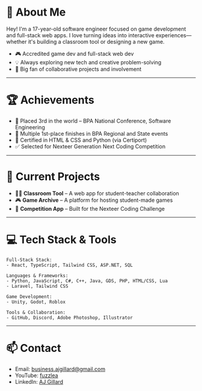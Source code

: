 # 👋 About Me

Hey! I'm a 17-year-old software engineer focused on game development and full-stack web apps. I love turning ideas into interactive experiences—whether it's building a classroom tool or designing a new game.

- 🎮 Accredited game dev and full-stack web dev
- 💡 Always exploring new tech and creative problem-solving
- 🤝 Big fan of collaborative projects and involvement

---

# 🏆 Achievements

- 🥉 Placed 3rd in the world – BPA National Conference, Software Engineering  
- 🥇 Multiple 1st-place finishes in BPA Regional and State events  
- 📜 Certified in HTML & CSS and Python (via Certiport)  
- ✅ Selected for Nexteer Generation Next Coding Competition  

---

# 🚧 Current Projects

- 🧑‍🏫 **Classroom Tool** – A web app for student-teacher collaboration  
- 🎮 **Game Archive** – A platform for hosting student-made games  
- 🏁 **Competition App** – Built for the Nexteer Coding Challenge

---

# 💻 Tech Stack & Tools

```
Full-Stack Stack:
- React, TypeScript, Tailwind CSS, ASP.NET, SQL

Languages & Frameworks:  
- Python, JavaScript, C#, C++, Java, GDS, PHP, HTML/CSS, Lua
- Laravel, Tailwind CSS

Game Development:
- Unity, Godot, Roblox

Tools & Collaboration:  
- GitHub, Discord, Adobe Photoshop, Illustrator
```

---

# 📫 Contact

- Email: business.ajgillard@gmail.com
- YouTube: [fuzzlea](https://youtube.com/fuzzlea)
- LinkedIn: [AJ Gillard](https://www.linkedin.com/in/aaron-gillard-670343342/) 
